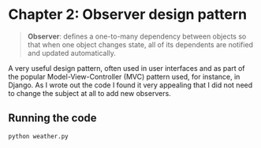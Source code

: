 # Chapter 2: Observer design pattern

> **Observer**: defines a one-to-many dependency between objects so that when one object changes state, all of its
> dependents are notified and updated automatically.

A very useful design pattern, often used in user interfaces
and as part of the popular Model-View-Controller (MVC) pattern used,
for instance, in Django.
As I wrote out the code I found it very appealing that I did not need
to change the subject at all to add new observers.

## Running the code

```bash
python weather.py
```
